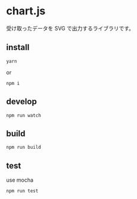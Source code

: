 # chart.js

受け取ったデータを SVG で出力するライブラリです。

## install

```
yarn
```

or

```
npm i
```

## develop

```
npm run watch
```

## build

```
npm run build
```

## test

use mocha

```
npm run test
```
